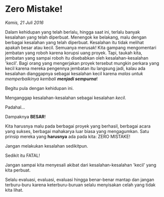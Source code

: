 # Zero Mistake!

_Kamis, 21 Juli 2016_

Dalam kehidupan yang telah berlalu, hingga saat ini, terlalu banyak kesalahan yang telah diperbuat. Menengok ke belakang, malu dengan berbagai kesalahan yang telah diperbuat. Kesalahan itu tidak melihat apakah besar atau kecil. Semuanya merusak! Kita gampang mengomentari jembatan yang roboh karena korupsi uang proyek. Tapi, taukah kita, jembatan yang sampai roboh itu disebabkan oleh kesalahan-kesalahan 'kecil'. Bagi orang yang mengerjakan proyek tersebut mungkin perkara yang kecil karena mereka pengennya jembatan itu langsung jadi, kalau ada kesalahan dianggapnya sebagai kesalahan kecil karena _malas untuk memperbaikinya kembali **menjadi sempurna**_!

Begitu pula dengan kehidupan ini.

Menganggap kesalahan-kesalahan sebagai kesalahan _kecil_.

Padahal...

Dampaknya **BESAR**!

Kita harusnya malu pada berbagai proyek yang berhasil, berbagai acara yang sukses, berbagai mahakarya luar biasa yang mengagumkan. Satu prinsip mereka yang **harusnya** ada pada kita: ZERO MISTAKE!

Jangan melakukan kesalahan sedikitpun.

Sedikit itu FATAL!

Jangan sampai kita menyesali akibat dari kesalahan-kesalahan 'kecil' yang kita perbuat.

Selalu evaluasi, evaluasi, evaluasi hingga benar-benar mantap dan jangan terburu-buru karena keterburu-buruan selalu menyisakan celah yang tidak kita lihat.